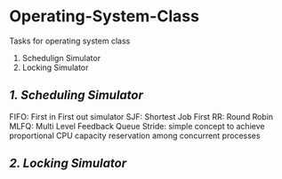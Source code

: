 # Operating-System-Class
Tasks for operating system class
1. Schedulign Simulator
2. Locking Simulator


## **_1. Scheduling Simulator_**

FIFO: First in First out simulator
SJF: Shortest Job First
RR: Round Robin
MLFQ: Multi Level Feedback Queue
Stride: simple concept to achieve proportional CPU capacity reservation among concurrent processes

## **_2. Locking Simulator_**
